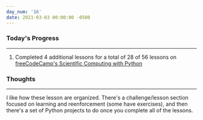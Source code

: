 ```yaml
---
day_num: '16'
date: 2021-03-03 00:00:00 -0500
---
```


### Today's Progress

--------------------

1. Completed 4 additional lessons for a total of 28 of 56 lessons on [freeCodeCamp's Scientific Computing with Python](https://www.freecodecamp.org/learn/scientific-computing-with-python/)

### Thoughts

-------------------

I like how these lesson are organized. There's a challenge/lesson section focused on learning and reenforcement (some have exercises), and then there's a set of Python projects to do once you complete all of the lessons.
